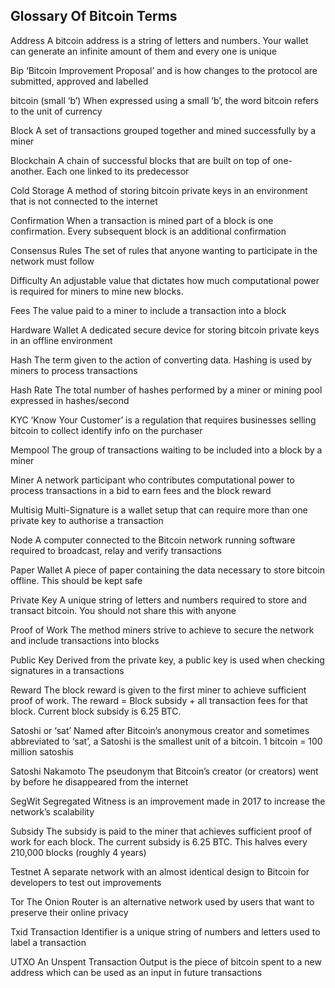 ## Glossary Of Bitcoin Terms

Address 
A bitcoin address is a string of letters and numbers. Your wallet can generate an infinite amount of them and every one is unique

Bip 
‘Bitcoin Improvement Proposal’ and is how changes to the protocol are submitted, approved and labelled

bitcoin (small ‘b’) 
When expressed using a small ‘b’, the word bitcoin refers to the unit of currency

Block 
A set of transactions grouped together and mined successfully by a miner

Blockchain 
A chain of successful blocks that are built on top of one-another. Each one linked to its predecessor

Cold Storage 
A method of storing bitcoin private keys in an environment that is not connected to the internet

Confirmation 
When a transaction is mined part of a block is one confirmation. Every subsequent block is an additional confirmation

Consensus Rules 
The set of rules that anyone wanting to participate in the network must follow

Difficulty 
An adjustable value that dictates how much computational power is required for miners to mine new blocks.

Fees 
The value paid to a miner to include a transaction into a block

Hardware Wallet 
A dedicated secure device for storing bitcoin private keys in an offline environment

Hash 
The term given to the action of converting data. Hashing is used by miners to process transactions

Hash Rate 
The total number of hashes performed by a miner or mining pool expressed in hashes/second

KYC 
‘Know Your Customer’ is a regulation that requires businesses selling bitcoin to collect identify info on the purchaser

Mempool 
The group of transactions waiting to be included into a block by a miner

Miner 
A network participant who contributes computational power to process transactions in a bid to earn fees and the block reward

Multisig 
Multi-Signature is a wallet setup that can require more than one private key to authorise a transaction

Node 
A computer connected to the Bitcoin network running software required to broadcast, relay and verify transactions

Paper Wallet 
A piece of paper containing the data necessary to store bitcoin offline. This should be kept safe

Private Key 
A unique string of letters and numbers required to store and transact bitcoin. You should not share this with anyone

Proof of Work 
The method miners strive to achieve to secure the network and include transactions into blocks

Public Key 
Derived from the private key, a public key is used when checking signatures in a transactions

Reward 
The block reward is given to the first miner to achieve sufficient proof of work. The reward = Block subsidy + all transaction fees for that block. Current block subsidy is 6.25 BTC.

Satoshi or ‘sat’ 
Named after Bitcoin’s anonymous creator and sometimes abbreviated to ‘sat’, a Satoshi is the smallest unit of a bitcoin. 1 bitcoin = 100 million satoshis

Satoshi Nakamoto 
The pseudonym that Bitcoin’s creator (or creators) went by before he disappeared from the internet

SegWit 
Segregated Witness is an improvement made in 2017 to increase the network’s scalability

Subsidy 
The subsidy is paid to the miner that achieves sufficient proof of work for each block. The current subsidy is 6.25 BTC. This halves every 210,000 blocks (roughly 4 years)

Testnet 
A separate network with an almost identical design to Bitcoin for developers to test out improvements

Tor 
The Onion Router is an alternative network used by users that want to preserve their online privacy

Txid 
Transaction Identifier is a unique string of numbers and letters used to label a transaction

UTXO 
An Unspent Transaction Output is the piece of bitcoin spent to a new address which can be used as an input in future transactions
